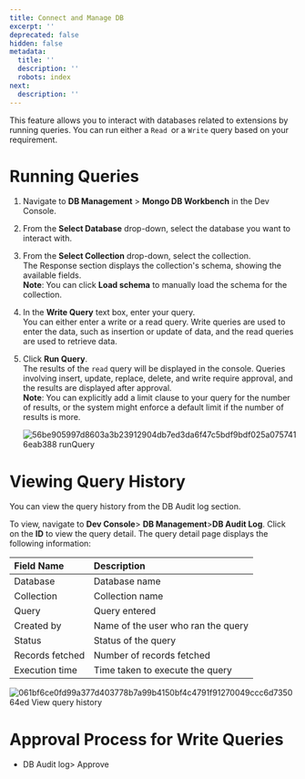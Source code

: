 ```yaml
---
title: Connect and Manage DB
excerpt: ''
deprecated: false
hidden: false
metadata:
  title: ''
  description: ''
  robots: index
next:
  description: ''
---
```

This feature allows you to interact with databases related to extensions by running queries. You can run either a `Read `or a `Write` query based on your requirement. 

# Running Queries

1. Navigate to **DB Management** > **Mongo DB Workbench** in the Dev Console.
2. From the **Select Database** drop-down, select the database you want to interact with.
3. From the **Select Collection** drop-down, select the collection.\
   The Response section displays the collection's schema, showing the available fields.\
   **Note**: You can click **Load schema** to manually load the schema for the collection.
4. In the **Write Query** text box, enter your query.\
   You can either enter a write or a read query. Write queries are used to enter the data, such as insertion or update of data, and the read queries are used to retrieve data.  
5. Click **Run Query**.\
   The results of the `read` query will be displayed in the console.  Queries involving insert, update, replace, delete, and write require approval, and the results are displayed after approval.\
   **Note**: You can explicitly add a limit clause to your query for the number of results, or the system might enforce a default limit if the number of results is more.

   ![56be905997d8603a3b23912904db7ed3da6f47c5bdf9bdf025a0757416eab388 runQuery](https://files.readme.io/56be905997d8603a3b23912904db7ed3da6f47c5bdf9bdf025a0757416eab388-runQuery.gif)

# Viewing Query History

You can view the query history from the DB Audit log section. 

To view, navigate to **Dev Console**> **DB Management**>**DB Audit Log**.  Click on the **ID** to view the query detail. The query detail page displays the following information:

| Field Name      | Description                        |
| :-------------- | :--------------------------------- |
| Database        | Database name                      |
| Collection      | Collection name                    |
| Query           | Query entered                      |
| Created by      | Name of the user who ran the query |
| Status          | Status of the query                |
| Records fetched | Number of records fetched          |
| Execution time  | Time taken to execute the query    |

![061bf6ce0fd99a377d403778b7a99b4150bf4c4791f91270049ccc6d735064ed View query history](https://files.readme.io/061bf6ce0fd99a377d403778b7a99b4150bf4c4791f91270049ccc6d735064ed-View_query_history.png)

# Approval Process for Write Queries

* DB Audit log> Approve
